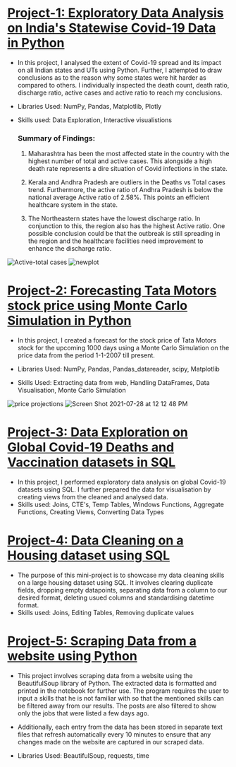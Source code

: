 
# [Project-1: Exploratory Data Analysis on India's Statewise Covid-19 Data in Python](https://github.com/jatin-kohar/EDA-India-Covid19-Data)
* In this project, I analysed the extent of Covid-19 spread and its impact on all Indian states and UTs using Python. Further, I attempted to draw conclusions as to the reason why some states were hit harder as compared to others. I individually inspected the death count, death ratio, discharge ratio, active cases and active ratio to reach my conclusions.

* Libraries Used: NumPy, Pandas, Matplotlib, Plotly
* Skills used: Data Exploration, Interactive visualistions

  ### Summary of Findings:

  1) Maharashtra has been the most affected state in the country with the highest number of total and active cases. This alongside a high death rate represents a dire situation of Covid infections in the state.

  2) Kerala and Andhra Pradesh are outliers in the Deaths vs Total cases trend. Furthermore, the active ratio of Andhra Pradesh is below the national average Active ratio of 2.58%. This points an efficient healthcare system in the state.

  3) The Northeastern states have the lowest discharge ratio. In conjunction to this, the region also has the highest Active ratio. One possible conclusion could be that the outbreak is still spreading in the region and the healthcare facilities need improvement to enhance the discharge ratio.

![Active-total cases](https://user-images.githubusercontent.com/84448617/127274124-8ec809da-dc8c-48d1-ac77-964d1bc03c22.png)
![newplot](https://user-images.githubusercontent.com/84448617/127274294-753867ac-c94d-47b3-a326-aa68c2afe4f7.png)

# [Project-2: Forecasting Tata Motors stock price using Monte Carlo Simulation in Python](https://github.com/jatin-kohar/Forecasting-Stock-Price)
* In this project, I created a forecast for the stock price of Tata Motors stock for the upcoming 1000 days using a Monte Carlo Simulation on the price data from the period 1-1-2007 till present.

* Libraries Used: NumPy, Pandas, Pandas_datareader, scipy, Matplotlib
* Skills Used: Extracting data from web, Handling DataFrames, Data Visualisation, Monte Carlo Simulation

![price projections](https://user-images.githubusercontent.com/84448617/127276397-b64b1cae-b3c7-42f7-af27-d13907da3da7.png)
![Screen Shot 2021-07-28 at 12 12 48 PM](https://user-images.githubusercontent.com/84448617/127276422-386c6649-bb14-4ac9-966c-46e641325333.png)

# [Project-3: Data Exploration on Global Covid-19 Deaths and Vaccination datasets in SQL](https://github.com/jatin-kohar/SQLProjects)
* In this project, I performed exploratory data analysis on global Covid-19 datasets using SQL. I further prepared the data for visualisation by creating views from the cleaned and analysed data.
* Skills used: Joins, CTE's, Temp Tables, Windows Functions, Aggregate Functions, Creating Views, Converting Data Types

# [Project-4: Data Cleaning on a Housing dataset using SQL](https://github.com/jatin-kohar/SQLProjects)
* The purpose of this mini-project is to showcase my data cleaning skills on a large housing dataset using SQL. It involves clearing duplicate fields, dropping empty datapoints, separating data from a column to our desired format, deleting usued columns and standardising datetime format.
* Skills used: Joins, Editing Tables, Removing duplicate values

# [Project-5: Scraping Data from a website using Python](https://github.com/jatin-kohar/DataScraping)
* This project involves scraping data from a website using the BeautifulSoup library of Python. The extracted data is formatted and printed in the notebook for further use. The program requires the user to input a skills that he is not familiar with so that the mentioned skills can be filtered away from our results. The posts are also filtered to show only the jobs that were listed a few days ago.

* Additionally, each entry from the data has been stored in separate text files that refresh automatically every 10 minutes to ensure that any changes made on the website are captured in our scraped data.

* Libraries Used: BeautifulSoup, requests, time
